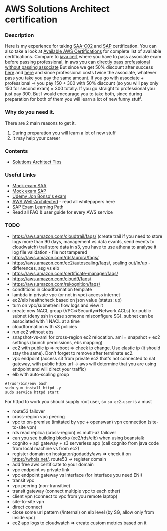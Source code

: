 # AWS Solutions Architect certification


### Description
Here is my experience for taking [SAA-C02](https://aws.amazon.com/certification/certified-solutions-architect-associate) and [SAP](https://aws.amazon.com/certification/certified-solutions-architect-professional) certification.
You can also take a look at [Available AWS Certifications](https://aws.amazon.com/certification) for complete list of available certifications.
Compare to [java cert](https://github.com/dgaydukov/cert-ocpjp11) where you have to pass associate exam before passing professional, in aws you can 
[directly pass professional without passing associate](https://aws.amazon.com/about-aws/whats-new/2018/10/announcing-more-flexibility-for-aws-certification-exams) 
But since we get 50% discount after success [here](https://aws.amazon.com/certification/benefits/) 
and [here](https://aws.amazon.com/about-aws/whats-new/2019/02/new-aws-certification-policies-offer-more-choices-flexibility/) and since professional costs twice the associate, whatever pass you take you pay the same amount.
If you go with associate + professional => you pay 150 + 300 with 50% discount (so you will pay only 150 for second exam) = 300 totally. 
If you go straight to professional you just pay 300. But I would encourage you to take both, since during preparation for both of them you will learn a lot of new funny stuff.


### Why do you need it.
There are 2 main reasons to get it.
1. During preparation you will learn a lot of new stuff
2. It may help your career


### Contents
* [Solutions Architect Tips](https://github.com/dgaydukov/cert-aws-sa/blob/master/files/sa.md)


### Useful Links
* [Mock exam SAA](https://www.whizlabs.com/aws-solutions-architect-associate)
* [Mock exam SAP](https://www.whizlabs.com/aws-solutions-architect-professional)
* [Udemy Jon Bonso's exam](https://www.udemy.com/course/aws-certified-solutions-architect-associate-amazon-practice-exams-saa-c02/)
* [AWS Well-Architected](https://aws.amazon.com/architecture/well-architected/) - read all whitepapers here
* [SAP Exam Learning Path](https://jayendrapatil.com/aws-certified-solution-architect-professional-exam-learning-path/)
* Read all FAQ & user guide for every AWS service


### TODO
* https://aws.amazon.com/cloudtrail/faqs/ (create trail if you need to store logs more than 90 days, management vs data evants, send events to cloudwatch)
trail store data in s3, you have to use athena to analyse it
log file validation - file not tampered
* https://aws.amazon.com/rds/aurora/faqs/
* https://aws.amazon.com/ec2/autoscaling/faqs/, scaling out/in/up - differences, asg vs elb
* https://aws.amazon.com/certificate-manager/faqs/
* https://aws.amazon.com/cloud9/faqs/
* https://aws.amazon.com/rekognition/faqs/
* condtitions in cloudformation template
* lambda in private vpc (or not in vpc) access internet
* ec2/elb healthcheck based on json value (status: up)
* turn on vpc/subnet/eni flow logs and view it
* create new NACL group (VPC=>Security=>Network ACLs) for public subnet (deny ssh in case someone misconfigure SG). subnet can be associated with 1 NACL at a time
* cloudformation with s3 policies
* run ec2 without ebs
* snapshot-vs-ami for cross-region ec2 relocation. ami = snapshot + ec2 settings (launch permissions, ebs mapping)
* ec2 with public ip => reboot => check ip change. Use elastic ip (it should stay the same). Don't forget to remove after terminate ec2.
* vpc endpoint (access s3 from private ec2 that's not connected to nat gateway, with public https url -> aws will determine that you are using endpoint and will direct your traffic)
* elb with auto-scaling group
```
#!/usr/bin/env bash
sudo yum install httpd -y
sudo service httpd start
```
For httpd to work you should supply root user, so `su ec2-user` is a must
* route53 failover
* cross-region vpc peering
* vpc to on-premise (imitated by vpc + openswan) vpn connection (site-to-site vpn)
* rds read replica (cross-region) vs multi-az failover
* can you see building blocks (ec2/rds/elb) when using beanstalk
* cognito + api gateway + s3 serverless app (call cognito from java code from local machine vs from ec2)
* register domain on hostgator/godaddy/aws => check it on https://whois.net/. route53 -> register domain
* add free aws certificate to your domain
* vpc endpoint vs private link
* vpc endpoint gateway vs interface (for interface you need ENI)
* transit vpc
* vpc peering (non-transitive)
* transit gateway (connect multiple vpc to each other)
* client vpn (connect to vpc from you remote laptop)
* site-to-site vpn
* direct connect
* close some url pattern (/internal) on elb level (by SG, allow only from inside vpc)
* ec2 app logs to cloudwatch => create custom metrics based on it



            